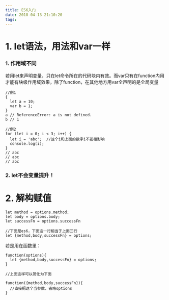 ```yaml
---
title: ES6入门
date: 2018-04-13 21:10:20
tags:
---
```

# 1. let语法，用法和var一样
### 1. 作用域不同
若用let来声明变量，只在let命令所在的代码块内有效。而var只有在function内用才能有块级作用域效果，除了function，在其他地方用var全声明的是全局变量
```
//例1
{
  let a = 10;
  var b = 1;
}
a // ReferenceError: a is not defined.
b // 1

//例2
for (let i = 0; i < 3; i++) {
  let i = 'abc';  //这个i和上面的数字i不互相影响
  console.log(i);
}
// abc
// abc
// abc
```
### 2. let不会变量提升！

# 2. 解构赋值
```
let method = options.method;
let body = options.body;
let successFn = options.successFn 

//下面是es6，下面这一行相当于上面三行
let {method,body,successFn} = options; 
```
若是用在函数里：
```
function(options){
  let {method,body,successFn} = options;
}

//上面这样可以简化为下面

function({method,body,successFn}){
  //直接把这个当参数，省略options
}
```